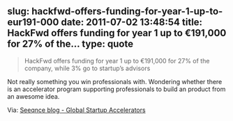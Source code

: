slug: hackfwd-offers-funding-for-year-1-up-to-eur191-000
date: 2011-07-02 13:48:54
title: HackFwd offers funding for year 1 up to €191,000 for 27% of the...
type: quote
---

> HackFwd offers funding for year 1 up to €191,000 for 27% of the company, while 3% go to startup’s advisors

Not really something you win professionals with. Wondering whether there is an accelerator program supporting professionals to build an product from an awesome idea.

 Via: [Seeqnce blog - Global Startup Accelerators](http://blog.seeqnce.com/post/7045236467/global-startup-accelerators)
